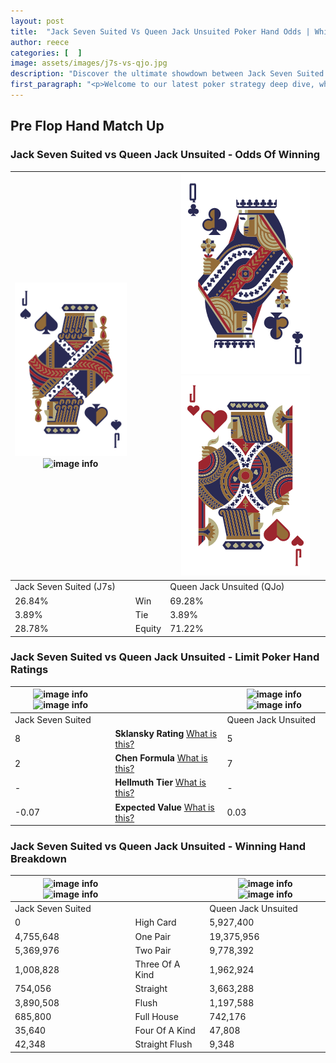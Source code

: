 ```yaml
---
layout: post
title:  "Jack Seven Suited Vs Queen Jack Unsuited Poker Hand Odds | Which Is The Better Hand In Poker? A Complete Guide"
author: reece
categories: [  ]
image: assets/images/j7s-vs-qjo.jpg
description: "Discover the ultimate showdown between Jack Seven Suited and Queen Jack Unsuited in poker! Uncover the odds, strategies, and scenarios where one hand triumphs over the other. Get ready to up your poker game with this thrilling analysis."
first_paragraph: "<p>Welcome to our latest poker strategy deep dive, where we're pitting two distinct hands against each other in a high-stakes showdown: Jack Seven Suited vs Queen Jack Unsuited.</p><p>In the dynamic world of poker, every decision counts, and knowing which hand holds the upper hand is key to your success at the table.</p><p>In this article, we'll dissect these two hands, explore the scenarios where one dominates the other, and equip you with the knowledge to make strategic choices that can tip the odds in your favor.</p><p>Get ready to unravel the intriguing dynamics of these poker hands and elevate your game to new heights.</p>"
---
```




[comment]: # (sp0)

## Pre Flop Hand Match Up

<div class="table hand-ratings" markdown="1"> 



### Jack Seven Suited vs Queen Jack Unsuited - Odds Of Winning


    
| ![image info](assets/images/hand1/j.png) ![image info](assets/images/hand1/7s.png) |  | ![image info](assets/images/hand2/q.png) ![image info](assets/images/hand2/jo.png) |
| -------- | -------- | -------- |
| Jack Seven Suited (J7s) |  | Queen Jack Unsuited (QJo) |
| 26.84% | Win | 69.28% |
| 3.89% | Tie | 3.89% |
| 28.78% | Equity | 71.22% |




[comment]: # (sp1)



### Jack Seven Suited vs Queen Jack Unsuited - Limit Poker Hand Ratings


    
| ![image info](https://www.riverpairs.com/assets/images/hand1/j.png) ![image info](https://www.riverpairs.com/assets/images/hand1/7s.png) |  | ![image info](https://www.riverpairs.com/assets/images/hand2/q.png) ![image info](https://www.riverpairs.com/assets/images/hand2/jo.png) |
| -------- | -------- | -------- |
| Jack Seven Suited |  | Queen Jack Unsuited |
| 8 | **Sklansky Rating** [What is this?](/sklansky-rating-explained) | 5 |
| 2 | **Chen Formula** [What is this?](/chen-formula-explained) | 7 |
| - | **Hellmuth Tier** [What is this?](/Hellmuth-tier-explained) | - |
| -0.07 | **Expected Value** [What is this?](/expected-value-explained) | 0.03 |




[comment]: # (sp2)



### Jack Seven Suited vs Queen Jack Unsuited - Winning Hand Breakdown


    
| ![image info](https://www.riverpairs.com/assets/images/hand1/j.png) ![image info](https://www.riverpairs.com/assets/images/hand1/7s.png) |  | ![image info](https://www.riverpairs.com/assets/images/hand2/q.png) ![image info](https://www.riverpairs.com/assets/images/hand2/jo.png) |
| -------- | -------- | -------- |
| Jack Seven Suited |  | Queen Jack Unsuited |
| 0 | High Card | 5,927,400 |
| 4,755,648 | One Pair | 19,375,956 |
| 5,369,976 | Two Pair | 9,778,392 |
| 1,008,828 | Three Of A Kind | 1,962,924 |
| 754,056 | Straight | 3,663,288 |
| 3,890,508 | Flush | 1,197,588 |
| 685,800 | Full House | 742,176 |
| 35,640 | Four Of A Kind | 47,808 |
| 42,348 | Straight Flush | 9,348 |




[comment]: # (sp3)



</div>

[comment]: # (sp4)



[comment]: # (sp5)

